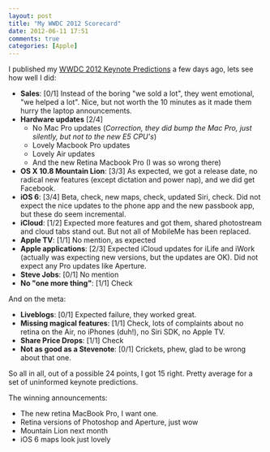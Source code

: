 ```yaml
---
layout: post
title: "My WWDC 2012 Scorecard"
date: 2012-06-11 17:51
comments: true
categories: [Apple]
---
```


I published my [WWDC 2012 Keynote Predictions](https://hiltmon.com/blog/2012/06/09/my-wwdc-2012-predictions/) a few days ago, lets see how well I did:

* **Sales**: [0/1] Instead of the boring "we sold a lot", they went emotional, "we helped a lot". Nice, but not worth the 10 minutes as it made them hurry the laptop announcements.
* **Hardware updates** [2/4]
	* No Mac Pro updates (*Correction, they did bump the Mac Pro, just silently, but not to the new E5 CPU's*)
	* Lovely Macbook Pro updates
	* Lovely Air updates
	* And the new Retina Macbook Pro (I was so wrong there)
* **OS X 10.8 Mountain Lion**: [3/3] As expected, we got a release date, no radical new features (except dictation and power nap), and we did get Facebook.
* **iOS 6**: [3/4] Beta, check, new maps, check, updated Siri, check. Did not expect the nice updates to the phone app and the new passbook app, but these do seem incremental.
* **iCloud**: [1/2] Expected more features and got them, shared photostream and cloud tabs stand out. But not all of MobileMe has been replaced.
* **Apple TV**: [1/1] No mention, as expected
* **Apple applications**: [2/3] Expected iCloud updates for iLife and iWork (actually was expecting new versions, but the updates are OK). Did not expect any Pro updates like Aperture.
* **Steve Jobs**: [0/1] No mention
* **No "one more thing"**: [1/1] Check

And on the meta:

* **Liveblogs**: [0/1] Expected failure, they worked great.
* **Missing magical features**: [1/1] Check, lots of complaints about no retina on the Air, no iPhones (duh!), no Siri SDK, no Apple TV.
* **Share Price Drops**: [1/1] Check
* **Not as good as a Stevenote**: [0/1] Crickets, phew, glad to be wrong about that one.

So all in all, out of a possible 24 points, I got 15 right. Pretty average for a set of uninformed keynote predictions.

The winning announcements:

* The new retina MacBook Pro, I want one.
* Retina versions of Photoshop and Aperture, just wow
* Mountain Lion next month
* iOS 6 maps look just lovely
